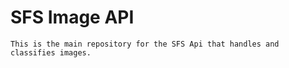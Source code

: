 # SFS Image API

```
This is the main repository for the SFS Api that handles and classifies images.
```
